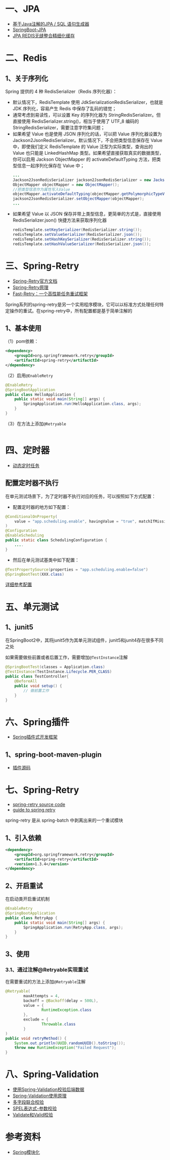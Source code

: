 # 一、JPA

- [基于Java注解的JPA / SQL 语句生成器](https://gitee.com/Levin-Li/simple-dao)
- [SpringBoot-JPA](https://spring.io/guides/gs/accessing-data-jpa/)
- [JPA REDIS无缝整合精细化缓存](https://gitee.com/shujianhui/SpringJPARedis.git)

# 二、Redis

## 1、关于序列化

Spring 提供的 4 种 RedisSerializer（Redis 序列化器）：
- 默认情况下，RedisTemplate 使用 JdkSerializationRedisSerializer，也就是 JDK 序列化，容易产生 Redis 中保存了乱码的错觉；
- 通常考虑到易读性，可以设置 Key 的序列化器为 StringRedisSerializer。但直接使用 RedisSerializer.string()，相当于使用了 UTF_8 编码的 StringRedisSerializer，需要注意字符集问题；
- 如果希望 Value 也是使用 JSON 序列化的话，可以把 Value 序列化器设置为 Jackson2JsonRedisSerializer。默认情况下，不会把类型信息保存在 Value 中，即使我们定义 RedisTemplate 的 Value 泛型为实际类型，查询出的 Value 也只能是 LinkedHashMap 类型。如果希望直接获取真实的数据类型，你可以启用 Jackson ObjectMapper 的 activateDefaultTyping 方法，把类型信息一起序列化保存在 Value 中；
    ```java
    ...
    Jackson2JsonRedisSerializer jackson2JsonRedisSerializer = new Jackson2JsonRedisSerializer(Object.class);
    ObjectMapper objectMapper = new ObjectMapper();
    //把类型信息作为属性写入Value
    objectMapper.activateDefaultTyping(objectMapper.getPolymorphicTypeValidator(), ObjectMapper.DefaultTyping.NON_FINAL, JsonTypeInfo.As.PROPERTY);
    jackson2JsonRedisSerializer.setObjectMapper(objectMapper);
    ...
    ```
- 如果希望 Value 以 JSON 保存并带上类型信息，更简单的方式是，直接使用 RedisSerializer.json() 快捷方法来获取序列化器
    ```java
    redisTemplate.setKeySerializer(RedisSerializer.string());
    redisTemplate.setValueSerializer(RedisSerializer.json());
    redisTemplate.setHashKeySerializer(RedisSerializer.string());
    redisTemplate.setHashValueSerializer(RedisSerializer.json());
    ```

# 三、Spring-Retry

- [Spring-Retry官方文档](https://docs.spring.io/spring-batch/docs/current/reference/html/retry.html)
- [Spring-Retry原理](https://blog.51cto.com/u_15127644/2880409)
- [Fast-Retry：一个高性能任务重试框架](https://github.com/burukeYou/fast-retry)

Spring系列的spring-retry是另一个实用程序模块，它可以以标准方式处理任何特定操作的重试。在spring-retry中，所有配置都是基于简单注解的

## 1、基本使用

（1）pom依赖：
```xml
<dependency>
    <groupId>org.springframework.retry</groupId>
    <artifactId>spring-retry</artifactId>
</dependency>
```
（2）启用`@EnableRetry`
```java
@EnableRetry
@SpringBootApplication
public class HelloApplication {
    public static void main(String[] args) {
        SpringApplication.run(HelloApplication.class, args);
    }
}
```
（3）在方法上添加`@Retryable`
```java

```

# 四、定时器

- [动态定时任务](https://github.com/caotinging/simple-demo/tree/master/springboot-dynamic-task)

## 配置定时器不执行

在单元测试场景下，为了定时器不执行对应的任务，可以按照如下方式配置：
- 配置定时器的地方如下配置：
```java
@ConditionalOnProperty(
    value = "app.scheduling.enable", havingValue = "true", matchIfMissing = true
)
@Configuration
@EnableScheduling
public static class SchedulingConfiguration {
    ....
}
```
- 然后在单元测试基类中如下配置：
```java
@TestPropertySource(properties = "app.scheduling.enable=false")
@SpringBootTest(XXX.class)
```
[详细参考配置](https://stackoverflow.com/questions/29014496/disable-enablescheduling-on-spring-tests)


# 五、单元测试

## 1、junit5

在SpringBoot2中，其将junit5作为其单元测试组件，junit5和junit4存在很多不同之处

如果需要做些前置或者后置工作，需要增加`@TestInstance`注解
```java
@SpringBootTest(classes = Application.class)
@TestInstance(TestInstance.Lifecycle.PER_CLASS)
public class TestController{
    @BeforeAll
    public void setup() {
        // 做前置工作
    }
}
```

# 六、Spring插件

- [Spring插件式开发框架](https://gitee.com/chenlanqing/springboot-plugin-framework-parent)

## 1、spring-boot-maven-plugin

- [插件源码](https://github.com/spring-projects/spring-boot/tree/main/spring-boot-project/spring-boot-tools/spring-boot-maven-plugin)

# 七、Spring-Retry

- [spring-retry source code](https://github.com/spring-projects/spring-retry)
- [guide to spring retry](https://www.baeldung.com/spring-retry)

spring-retry 是从 spring-batch 中剥离出来的一个重试模块

## 1、引入依赖

```xml
<dependency>
    <groupId>org.springframework.retry</groupId>
    <artifactId>spring-retry</artifactId>
    <version>1.3.4</version>
</dependency>
```

## 2、开启重试

在启动类开启重试机制
```java
@EnableRetry
@SpringBootApplication
public class RetryApp {
    public static void main(String[] args) {
        SpringApplication.run(RetryApp.class, args);
    }
}
```

## 3、使用

### 3.1、通过注解@Retryable实现重试

在需要重试的方法上添加`@Retryable`注解
```java
@Retryable(
        maxAttempts = 4,
        backoff = @Backoff(delay = 500L),
        value = {
                RuntimeException.class
        },
        exclude = {
                Throwable.class
        }
)
public void retryMethod() {
    System.out.println(UUID.randomUUID().toString());
    throw new RuntimeException("Failed Request");
}
```

# 八、Spring-Validation

- [使用Spring-Validation校验后端数据](https://lexburner.github.io/spring-validation/)
- [Spring-Validation使用原理](https://www.redoc.top/article/803-Spring%20Validation%E5%8F%82%E6%95%B0%E6%A0%A1%E9%AA%8C%E7%9A%84%E4%BD%BF%E7%94%A8%E4%B8%8E%E5%8E%9F%E7%90%86)
- [多字段联合校验](https://juejin.cn/post/6844903920699965447)
- [SPEL表达式-参数校验](https://github.com/stick-i/spel-validator)
- [Validate和Valid校验](https://mp.weixin.qq.com/s/4CrFSXTeIQboGKks2Chvfw)


# 参考资料

- [Spring模块化](https://github.com/spring-projects/spring-modulith)